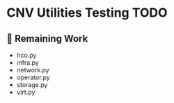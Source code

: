 # CNV Utilities Testing TODO

## 🔄 Remaining Work

- hco.py
- infra.py
- network.py
- operator.py
- storage.py
- virt.py
